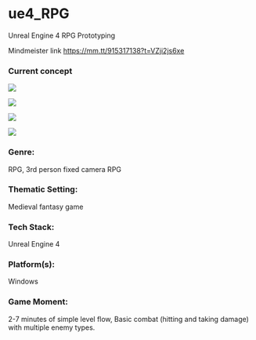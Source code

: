 # ue4_RPG
Unreal Engine 4 RPG Prototyping

Mindmeister link https://mm.tt/915317138?t=VZji2js6xe


### Current concept
![](http://ipic.su/img/img7/fs/Untitled.1497729636.png)

![](http://ipic.su/img/img7/fs/Untitled1.1499717864.png)

![](http://ipic.su/img/img7/fs/Untitled2.1499717967.png )

![](http://ipic.su/img/img7/fs/Untitled3.1499717994.png)

### Genre: 
RPG, 3rd person fixed camera RPG

### Thematic Setting: 
Medieval fantasy game

### Tech Stack: 
Unreal Engine 4

### Platform(s): 
Windows

### Game Moment:  
2-7 minutes of simple level flow, 
Basic combat (hitting and taking damage) with multiple enemy types.
